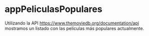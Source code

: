 # appPeliculasPopulares
Utilizando la API https://www.themoviedb.org/documentation/api mostramos un listado con las películas más populares actualmente.
